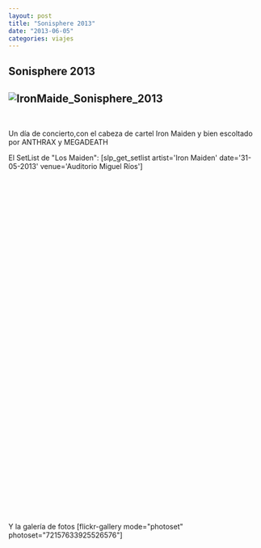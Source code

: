 ```yaml
---
layout: post
title: "Sonisphere 2013"
date: "2013-06-05"
categories: viajes
---
```


## Sonisphere 2013

## ![IronMaide_Sonisphere_2013](images/iron_post.jpg)

 

Un día de concierto,con el cabeza de cartel Iron Maiden y bien escoltado por ANTHRAX y MEGADEATH

El SetList de "Los Maiden": \[slp\_get\_setlist artist='Iron Maiden' date='31-05-2013' venue='Auditorio Miguel Ríos'\]

 

 

 

 

 

 

 

 

 

 

 

 

 

 

 

 

 

  

   

   

  

 

Y la galería de fotos \[flickr-gallery mode="photoset" photoset="72157633925526576"\]
